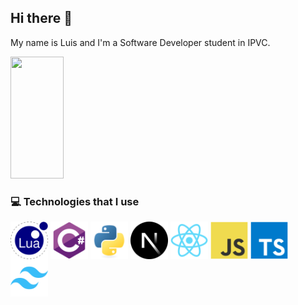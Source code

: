 ## Hi there 👋
My name is Luis and I'm a Software Developer student in IPVC.

<img width="41%" height="195px" src="https://github-readme-stats.vercel.app/api/top-langs/?username=luis-afonso136&layout=compact&hide_border=true&theme=transparent&bg_color=0d1117" />


### 💻 Technologies that I use
<div style="display: inline_block">
  <img align="center" alt="Luis-Lua" height="60" src="https://raw.githubusercontent.com/devicons/devicon/master/icons/lua/lua-original.svg">
  <img align="center" alt="Luis-C#" height="60" src="https://raw.githubusercontent.com/devicons/devicon/master/icons/csharp/csharp-original.svg">
  <img align="center" alt="Luis-Python" height="60" src="https://raw.githubusercontent.com/devicons/devicon/master/icons/python/python-original.svg">
  <img align="center" alt="Luis-NextJS" height="60" src="https://raw.githubusercontent.com/devicons/devicon/master/icons/nextjs/nextjs-original.svg">
  <img align="center" alt="Luis-react" height="60" src="https://raw.githubusercontent.com/devicons/devicon/master/icons/react/react-original.svg">
  <img align="center" alt="Luis-JS" height="60" src="https://raw.githubusercontent.com/devicons/devicon/master/icons/javascript/javascript-original.svg">
  <img align="center" alt="Luis-TS" height="60" src="https://raw.githubusercontent.com/devicons/devicon/master/icons/typescript/typescript-original.svg">
  <img align="center" alt="Luis-Tailwind" height="60" src="https://raw.githubusercontent.com/devicons/devicon/master/icons/tailwindcss/tailwindcss-original.svg">
</div>
